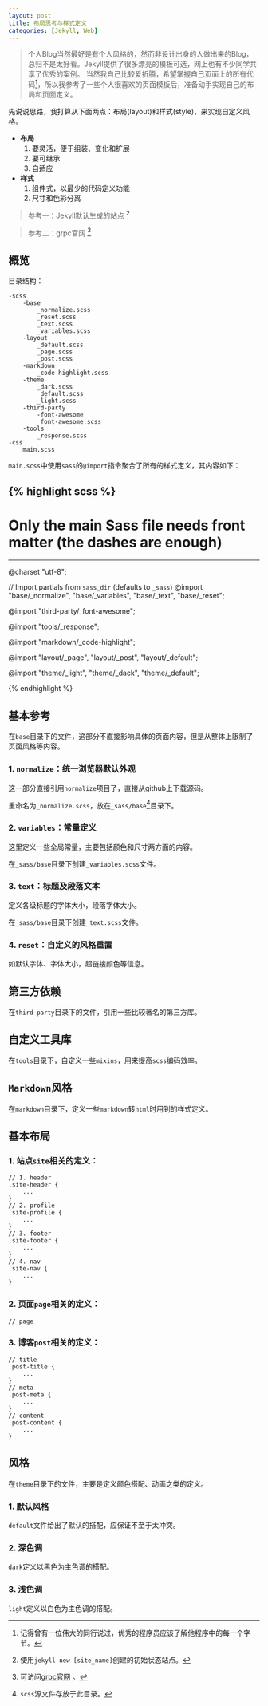 ```yaml
---
layout: post
title: 布局思考与样式定义
categories: [Jekyll, Web]
---
```


> 个人Blog当然最好是有个人风格的，然而非设计出身的人做出来的Blog，总归不是太好看。Jekyll提供了很多漂亮的模板可选，网上也有不少同学共享了优秀的案例。
> 当然我自己比较爱折腾，希望掌握自己页面上的所有代码[^know_erery_bytes]，所以我参考了一些个人很喜欢的页面模板后，准备动手实现自己的布局和页面定义。

先说说思路，我打算从下面两点：布局(layout)和样式(style)，来实现自定义风格。

*	**布局**
	1. 要灵活，便于组装、变化和扩展
	2. 要可继承
	3. 自适应
*	**样式**
	1. 组件式，以最少的代码定义功能
	2. 尺寸和色彩分离	

> 参考一：Jekyll默认生成的站点 [^jekyll_default_site]

> 参考二：grpc官网 [^grpc_site_url]

## 概览

目录结构：

```
-scss
	-base
		_normalize.scss
		_reset.scss
		_text.scss
		_variables.scss
	-layout
		_default.scss
		_page.scss
		_post.scss
	-markdown
		_code-highlight.scss
	-theme
		_dark.scss
		_default.scss
		_light.scss
	-third-party
		-font-awesome
		_font-awesome.scss
	-tools
		_response.scss
-css
	main.scss
```

`main.scss`中使用`sass`的`@import`指令聚合了所有的样式定义，其内容如下：

{% highlight scss %}
---
# Only the main Sass file needs front matter (the dashes are enough)
---
@charset "utf-8";

// Import partials from `sass_dir` (defaults to `_sass`)
@import
        "base/_normalize",
        "base/_variables",
        "base/_text",
        "base/_reset";

@import 
		"third-party/_font-awesome";

@import
		"tools/_response";

@import
		"markdown/_code-highlight";

@import 
		"layout/_page",
		"layout/_post",
		"layout/_default";

@import 
		"theme/_light",
		"theme/_dack",
		"theme/_default";

{% endhighlight %}

## 基本参考

在`base`目录下的文件，这部分不直接影响具体的页面内容，但是从整体上限制了页面风格等内容。

### 1. `normalize`：统一浏览器默认外观

这一部分直接引用`normalize`项目了，直接从github上下载源码。

重命名为`_normalize.scss`，放在`_sass/base`[^_sass]目录下。

### 2. `variables`：常量定义

这里定义一些全局常量，主要包括颜色和尺寸两方面的内容。

在`_sass/base`目录下创建`_variables.scss`文件。

### 3. `text`：标题及段落文本

定义各级标题的字体大小，段落字体大小。

在`_sass/base`目录下创建`_text.scss`文件。

### 4. `reset`：自定义的风格重置

如默认字体、字体大小，超链接颜色等信息。

## 第三方依赖

在`third-party`目录下的文件，引用一些比较著名的第三方库。

## 自定义工具库

在`tools`目录下，自定义一些`mixins`，用来提高`scss`编码效率。

## `Markdown`风格

在`markdown`目录下，定义一些`markdown`转`html`时用到的样式定义。

## 基本布局

### 1. 站点`site`相关的定义：

```
// 1. header
.site-header {
	...
}
// 2. profile
.site-profile {
	...
}
// 3. footer
.site-footer {
	...
}
// 4. nav
.site-nav {
	...
}
```

### 2. 页面`page`相关的定义：

```
// page
```

### 3. 博客`post`相关的定义：

```
// title
.post-title {
	...
}
// meta
.post-meta {
	...
}
// content 
.post-content {
	...
}
```

## 风格

在`theme`目录下的文件，主要是定义颜色搭配、动画之类的定义。

### 1. 默认风格

`default`文件给出了默认的搭配，应保证不至于太冲突。

### 2. 深色调

`dark`定义以黑色为主色调的搭配。

### 3. 浅色调

`light`定义以白色为主色调的搭配。

[^know_erery_bytes]: 记得曾有一位伟大的同行说过，优秀的程序员应该了解他程序中的每一个字节。
[^jekyll_default_site]: 使用`jekyll new [site_name]`创建的初始状态站点。
[^grpc_site_url]: 可访问[grpc官网](http://www.grpc.io) 。
[^_sass]: `scss`源文件存放于此目录。
[^_drafts]: 还没有编写完成的，以及还没有确定要发布的文章，暂时存放在`_drafts`目录下。
[^support]: for test